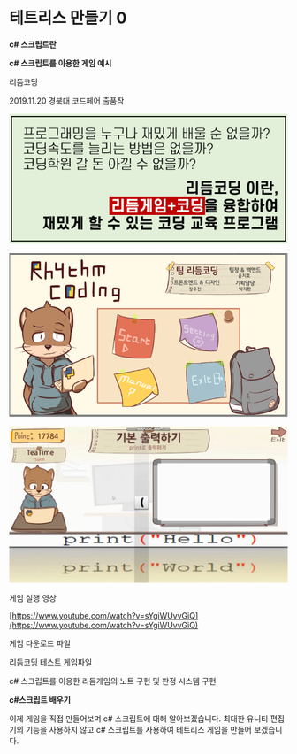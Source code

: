 # 테트리스 만들기 0

**c# 스크립트란**

**c# 스크립트를 이용한 게임 예시**

리듬코딩

2019.11.20 경북대 코드페어 출품작

![0%201e35dffbc6324b239f7e0b9268c450e5/Untitled.png](0%201e35dffbc6324b239f7e0b9268c450e5/Untitled.png)

![0%201e35dffbc6324b239f7e0b9268c450e5/Untitled%201.png](0%201e35dffbc6324b239f7e0b9268c450e5/Untitled%201.png)

![0%201e35dffbc6324b239f7e0b9268c450e5/Untitled%202.png](0%201e35dffbc6324b239f7e0b9268c450e5/Untitled%202.png)

게임 실행 영상

[https://www.youtube.com/watch?v=sYgiWUvvGiQ](https://www.youtube.com/watch?v=sYgiWUvvGiQ)

게임 다운로드 파일

[리듬코딩 테스트 게임파일](https://drive.google.com/open?id=1E8oATU0Po_ta1jFRJpBQUY008hC8idfq)

c# 스크립트를 이용한 리듬게임의 노트 구현 및 판정 시스템 구현

**c#스크립트 배우기**

 이제 게임을 직접 만들어보며 c# 스크립트에 대해 알아보겠습니다. 최대한 유니티 편집기의 기능을 사용하지 않고 c# 스크립트를 사용하여 테트리스 게임을 만들어 보겠습니다.
